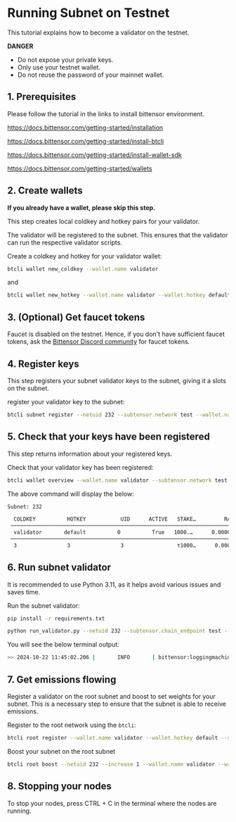 
# Running Subnet on Testnet

This tutorial explains how to become a validator on the testnet.

**DANGER**
- Do not expose your private keys.
- Only use your testnet wallet.
- Do not reuse the password of your mainnet wallet.

## 1. Prerequisites

Please follow the tutorial in the links to install bittensor environment. 

https://docs.bittensor.com/getting-started/installation

https://docs.bittensor.com/getting-started/install-btcli

https://docs.bittensor.com/getting-started/install-wallet-sdk

https://docs.bittensor.com/getting-started/wallets


## 2. Create wallets 
**If you already have a wallet, please skip this step.**

This step creates local coldkey and hotkey pairs for your validator.

The validator will be registered to the subnet. This ensures that the validator can run the respective validator scripts.


Create a coldkey and hotkey for your validator wallet:

```bash
btcli wallet new_coldkey --wallet.name validator
```

and

```bash
btcli wallet new_hotkey --wallet.name validator --wallet.hotkey default
```

## 3. (Optional) Get faucet tokens
   
Faucet is disabled on the testnet. Hence, if you don't have sufficient faucet tokens, ask the [Bittensor Discord community](https://discord.com/channels/799672011265015819/830068283314929684) for faucet tokens.


## 4. Register keys

This step registers your subnet validator keys to the subnet, giving it a slots on the subnet.

register your validator key to the subnet:

```bash
btcli subnet register --netuid 232 --subtensor.network test --wallet.name validator --wallet.hotkey default
```

## 5. Check that your keys have been registered

This step returns information about your registered keys.

Check that your validator key has been registered:

```bash
btcli wallet overview --wallet.name validator --subtensor.network test
```

The above command will display the below:

```bash
Subnet: 232

  COLDKEY          HOTKEY           UID      ACTIVE   STAKE…         RANK        TRUST    CONSENSUS    INCENTIVE    DIVIDENDS   EMISSION(…       VTRUST   VPE…   UPDAT…   AXON                 HOTKEY_SS58
 ─────────────────────────────────────────────────────────────────────────────────────────────────────────────────────────────────────────────────────────────────────────────────────────────────────────────
  validator       default          0          True   1000.…      0.00000      0.00000      0.00000      0.00000      0.53239          935      1.00000    *        111   1.1.1.1:8123   5F9KGGQuZa
 ─────────────────────────────────────────────────────────────────────────────────────────────────────────────────────────────────────────────────────────────────────────────────────────────────────────────
  3                3                3                 τ1000…      0.00000      0.00000      0.00000      0.00000      0.53239         ρ935      1.00000    
```


## 6. Run subnet validator

It is recommended to use Python 3.11, as it helps avoid various issues and saves time.

Run the subnet validator:

```bash
pip install -r requirements.txt
```

```bash
python run_validator.py --netuid 232 --subtensor.chain_endpoint test --wallet.name validator --wallet.hotkey default --axon.port 9100 --logging.debug --env test
```

You will see the below terminal output:

```bash
>> 2024-10-22 11:45:02.206 |       INFO       | bittensor:loggingmachine.py:442 | Running validator Axon([::], 9100, 5F9KGGQuZms7Ph4QfwZp9pMWYaEcpJZc9kbom2ZYk, stopped, ['Synapse']) on network: test with netuid: 232

```


## 7. Get emissions flowing
Register a validator on the root subnet and boost to set weights for your subnet. This is a necessary step to ensure that the subnet is able to receive emissions.

Register to the root network using the `btcli`:

```bash
btcli root register --wallet.name validator --wallet.hotkey default --subtensor.chain_endpoint test
```

Boost your subnet on the root subnet

```bash
btcli root boost --netuid 232 --increase 1 --wallet.name validator --wallet.hotkey default --subtensor.chain_endpoint test
```

## 8. Stopping your nodes

To stop your nodes, press CTRL + C in the terminal where the nodes are running.
